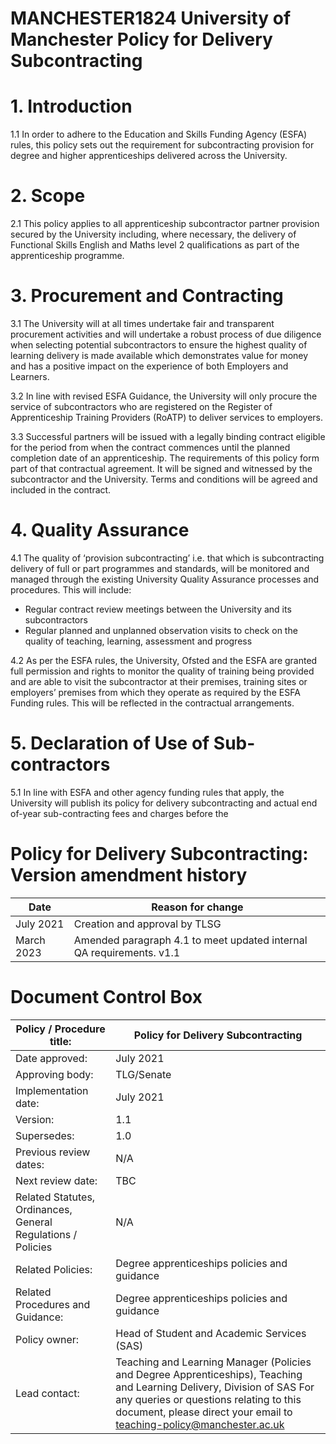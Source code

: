# MANCHESTER1824 University of Manchester Policy for Delivery Subcontracting

# 1. Introduction

1.1 In order to adhere to the Education and Skills Funding Agency (ESFA) rules, this policy sets out the requirement for subcontracting provision for degree and higher apprenticeships delivered across the University.

# 2. Scope

2.1 This policy applies to all apprenticeship subcontractor partner provision secured by the University including, where necessary, the delivery of Functional Skills English and Maths level 2 qualifications as part of the apprenticeship programme.

# 3. Procurement and Contracting

3.1 The University will at all times undertake fair and transparent procurement activities and will undertake a robust process of due diligence when selecting potential subcontractors to ensure the highest quality of learning delivery is made available which demonstrates value for money and has a positive impact on the experience of both Employers and Learners.

3.2 In line with revised ESFA Guidance, the University will only procure the service of subcontractors who are registered on the Register of Apprenticeship Training Providers (RoATP) to deliver services to employers.

3.3 Successful partners will be issued with a legally binding contract eligible for the period from when the contract commences until the planned completion date of an apprenticeship. The requirements of this policy form part of that contractual agreement. It will be signed and witnessed by the subcontractor and the University. Terms and conditions will be agreed and included in the contract.

# 4. Quality Assurance

4.1 The quality of ‘provision subcontracting’ i.e. that which is subcontracting delivery of full or part programmes and standards, will be monitored and managed through the existing University Quality Assurance processes and procedures. This will include:

- Regular contract review meetings between the University and its subcontractors
- Regular planned and unplanned observation visits to check on the quality of teaching, learning, assessment and progress

4.2 As per the ESFA rules, the University, Ofsted and the ESFA are granted full permission and rights to monitor the quality of training being provided and are able to visit the subcontractor at their premises, training sites or employers’ premises from which they operate as required by the ESFA Funding rules. This will be reflected in the contractual arrangements.

# 5. Declaration of Use of Sub-contractors

5.1 In line with ESFA and other agency funding rules that apply, the University will publish its policy for delivery subcontracting and actual end of-year sub-contracting fees and charges before the
# Policy for Delivery Subcontracting: Version amendment history

|Date|Reason for change|
|---|---|
|July 2021|Creation and approval by TLSG|
|March 2023|Amended paragraph 4.1 to meet updated internal QA requirements. v1.1|

# Document Control Box

|Policy / Procedure title:|Policy for Delivery Subcontracting|
|---|---|
|Date approved:|July 2021|
|Approving body:|TLG/Senate|
|Implementation date:|July 2021|
|Version:|1.1|
|Supersedes:|1.0|
|Previous review dates:|N/A|
|Next review date:|TBC|
|Related Statutes, Ordinances, General Regulations / Policies|N/A|
|Related Policies:|Degree apprenticeships policies and guidance|
|Related Procedures and Guidance:|Degree apprenticeships policies and guidance|
|Policy owner:|Head of Student and Academic Services (SAS)|
|Lead contact:|Teaching and Learning Manager (Policies and Degree Apprenticeships), Teaching and Learning Delivery, Division of SAS For any queries or questions relating to this document, please direct your email to teaching-policy@manchester.ac.uk|
